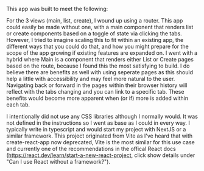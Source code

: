 This app was built to meet the following:

<!-- "Instructions
Please create a React app that adheres to the following:
- Create a React app with 3 views - "MAIN", "LIST", "CREATE" (Main contains list and create)

- The MAIN view should contain a horizontal tab bar with 2 tabs: 1. 'List' and 2. 'Create'. Each tab will have a child view.

- The LIST child view (which should be the first/top tab and the default) has a scrollable list of items in the format of:
- {NAME} {Created Timestamp}

{NAME} {Created Timestamp}
- Pre-fill the LIST view with 8 names and corresponding Created Timestamps formatted in a human readable date format
- When the app loads, the list of items should be fetched from localStorage, and any new entries should be saved to localStorage

- Ensure the list view is sorted with the latest created timestamp at the top.
- Only on hover, change the font color of the name to #FF00B3 for a list item

- The CREATE child view contains (1) an input for 'Name', (2) non-editable text which reflects what is typed in the input formatted with <h2> and (3) a button with the label 'Add New Entry'
- The input should validate to ensure it can contain ONLY a through z in either lower or upper case and spaces.
- The user cannot create anything with empty or invalid data
- Display any errors under the input if validation failed - the best apps will not over-inform of errors, only displaying them when necessary
- Clicking the Create button navigates the app back to the list view while adding the new record's {Name} and {Created Timestamp}

- Add PropTypes to any components for validating the types of props passed down from the parent components. You are encouraged o use defaultProps as well


When designing and building, please consider usability issues!  Finally, if there is any ambiguity, make an assumption and be sure to identify and justify your decision." -->

For the 3 views (main, list, create), I wound up using a router. This app could easily be made without one, with a main component that renders list or create components based on a toggle of state via clicking the tabs. However, I tried to imagine scaling this to fit within an existing app, the different ways that you could do that, and how you might prepare for the scope of the app growing if existing features are expanded on. I went with a hybrid where Main is a component that renders either List or Create pages based on the route, because I found this the most satisfying to build. I do believe there are benefits as well with using seperate pages as this should help a little with accessibility and may feel more natural to the user. Navigating back or forward in the pages within their browser history will reflect with the tabs changing and you can link to a specific tab. These benefits would become more apparent when (or if) more is added within each tab.

I intentionally did not use any CSS libraries although I normally would. It was not defined in the instructions so I went as base as I could in every way. I typically write in typescript and would start my project with NextJS or a similar framework. This project originated from Vite as I've heard that with create-react-app now deprecated, Vite is the most similar for this use case and currently one of the recommendations in the offical React docs (https://react.dev/learn/start-a-new-react-project, click show details under "Can I use React without a framework?").

